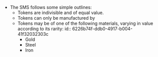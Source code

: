 - The SMS follows some simple outlines:
	- Tokens are indivisible and of equal value.
	- Tokens can only be manufactured by
	- Tokens may be of one of the following materials, varying in value according to its rarity:
	  id:: 6226b74f-ddb0-4917-b004-41f32032303c
		- Gold
		- Steel
		- Iron